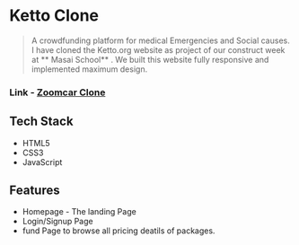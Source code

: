 # Ketto Clone

>  A crowdfunding platform for medical Emergencies and Social causes.
I have cloned the Ketto.org website as project of our construct week at ** Masai School** . We built this website fully responsive and implemented maximum design.

### Link - <a href="https://sweet-biscochitos-5ab922.netlify.app/">Zoomcar Clone</a>

## Tech Stack

- HTML5
- CSS3
- JavaScript

## Features
- Homepage - The landing Page
- Login/Signup Page 
- fund Page to browse all pricing deatils of packages.

